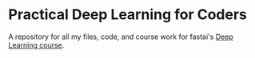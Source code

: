 # Practical Deep Learning for Coders

A repository for all my files, code, and course work for fastai's [Deep Learning course](https://course19.fast.ai/).
